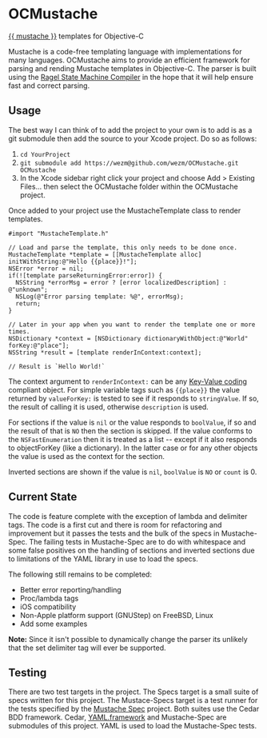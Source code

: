 OCMustache
==========

[{{ mustache }}][mustache] templates for Objective-C

Mustache is a code-free templating language with implementations for many
languages. OCMustache aims to provide an efficient framework for parsing and
rending Mustache templates in Objective-C. The parser is built using the [Ragel
State Machine Compiler][ragel] in the hope that it will help ensure fast and
correct parsing.

[mustache]: http://mustache.github.com/
[ragel]: http://www.complang.org/ragel/

Usage
-----

The best way I can think of to add the project to your own is to add is as a
git submodule then add the source to your Xcode project. Do so as follows:

1. `cd YourProject`
2. `git submodule add https://wezm@github.com/wezm/OCMustache.git OCMustache`
3. In the Xcode sidebar right click your project and choose Add > Existing
   Files... then select the OCMustache folder within the OCMustache project.

Once added to your project use the MustacheTemplate class to render templates.

    #import "MustacheTemplate.h"

    // Load and parse the template, this only needs to be done once.
    MustacheTemplate *template = [[MustacheTemplate alloc] initWithString:@"Hello {{place}}!"];
    NSError *error = nil;
    if(![template parseReturningError:error]) {
      NSString *errorMsg = error ? [error localizedDescription] : @"unknown";
      NSLog(@"Error parsing template: %@", errorMsg);
      return;
    }

    // Later in your app when you want to render the template one or more times.
    NSDictionary *context = [NSDictionary dictionaryWithObject:@"World" forKey:@"place"];
    NSString *result = [template renderInContext:context];

    // Result is `Hello World!`

The context argument to `renderInContext:` can be any [Key-Value coding][kvc]
compliant object. For simple variable tags such as `{{place}}` the value
returned by `valueForKey:` is tested to see if it responds to `stringValue`. If
so, the result of calling it is used, otherwise `description` is used.

[kvc]: http://developer.apple.com/library/mac/#documentation/Cocoa/Conceptual/KeyValueCoding/KeyValueCoding.html

For sections if the value is `nil` or the value responds to `boolValue`, if so
and the result of that is `NO` then the section is skipped. If the value
conforms to the `NSFastEnumeration` then it is treated as a list -- except if
it also responds to objectForKey (like a dictionary). In the latter case or for
any other objects the value is used as the context for the section.

Inverted sections are shown if the value is `nil`, `boolValue` is `NO` or
`count` is 0.

Current State
-------------

The code is feature complete with the exception of lambda and delimiter tags.
The code is a first cut and there is room for refactoring and improvement but
it passes the tests and the bulk of the specs in Mustache-Spec. The failing
tests in Mustache-Spec are to do with whitespace and some false positives on
the handling of sections and inverted sections due to limitations of the YAML
library in use to load the specs.

The following still remains to be completed:

* Better error reporting/handling
* Proc/lambda tags
* iOS compatibility
* Non-Apple platform support (GNUStep) on FreeBSD, Linux
* Add some examples

**Note:** Since it isn't possible to dynamically change the parser its unlikely that
the set delimiter tag will ever be supported.

Testing
-------

There are two test targets in the project. The Specs target is a small suite of
specs written for this project. The Mustace-Specs target is a test runner for
the tests specified by the [Mustache Spec][spec] project. Both suites use the
Cedar BDD framework. Cedar, [YAML.framework][yaml] and Mustache-Spec are
submodules of this project. YAML is used to load the Mustache-Spec tests.

[spec]: http://github.com/pvande/Mustache-Spec
[yaml]: http://github.com/mirek/YAML.framework
